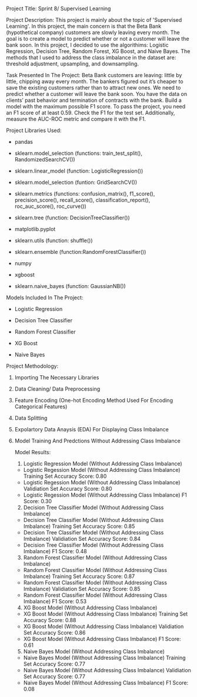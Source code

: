 Project Title: Sprint 8/ Supervised Learning

Project Description: This project is mainly about the topic of 'Supervised Learning'. In this project, the main concern is that the Beta Bank (hypothetical company) 
customers are slowly leaving every month. The goal is to create a model to predict whether or not a customer will leave the bank soon. In this project, I decided to 
use the algorithims: Logistic Regression, Decision Tree, Random Forest, XG Boost, and Naive Bayes. The methods that I used to address the class imbalance in the dataset 
are: threshold adjustment, upsampling, and downsampling. 

Task Presented In The Project: Beta Bank customers are leaving: little by little, chipping away every month. 
The bankers figured out it’s cheaper to save the existing customers rather than to attract new ones.
We need to predict whether a customer will leave the bank soon. You have the data on clients’ past behavior and termination of contracts with the bank.
Build a model with the maximum possible F1 score. To pass the project, you need an F1 score of at least 0.59. Check the F1 for the test set.
Additionally, measure the AUC-ROC metric and compare it with the F1.


Project Libraries Used:

* pandas

* sklearn.model_selection (functions: train_test_split(), RandomizedSearchCV())

* sklearn.linear_model (function: LogisticRegression())

* sklearn.model_selection (funtion: GridSearchCV())

* sklearn.metrics (functions: confusion_matrix(), f1_score(), precision_score(), recall_score(), classification_report(), roc_auc_score(), roc_curve())

* sklearn.tree (function: DecisionTreeClassifier())

* matplotlib.pyplot

* sklearn.utils (function: shuffle())

* sklearn.ensemble (function:RandomForestClassifier())

* numpy

* xgboost 

* sklearn.naive_bayes (function: GaussianNB())

Models Included In The Project:

* Logistic Regression

* Decision Tree Classifier

* Random Forest Classifier

* XG Boost

* Naive Bayes


Project Methodology:

1) Importing The Necessary Libraries

2) Data Cleaning/ Data Preprocessing

3) Feature Encoding (One-hot Encoding Method Used For Encoding Categorical Features)

4) Data Splitting

5) Expolartory Data Anaysis (EDA) For Displaying Class Imbalance

6) Model Training And Predctions Without Addressing Class Imbalance
   
   Model Results:

   1) Logistic Regression Model (Without Addressing Class Imbalance)
      
   * Logistic Regession Model (Without Addressing Class Imbalance) Training Set Accuracy Score: 0.80
   * Logistic Regession Model (Without Addressing Class Imbalance) Validiation Set Accuracy Score: 0.80
   * Logistic Regession Model (Without Addressing Class Imbalance) F1 Score: 0.30


   2) Decision Tree Classifier Model (Without Addressing Class Imbalance)
      
   * Decision Tree Classifier Model (Without Addressing Class Imbalance) Training Set Accuracy Score: 0.85
   * Decision Tree Classifier Model (Without Addressing Class Imbalance) Validiation Set Accuracy Score: 0.84
   * Decision Tree Classifier Model (Without Addressing Class Imbalance) F1 Score: 0.48
  



   3) Random Forest Classifier Model (Without Addressing Class Imbalance)
      
   * Random Forest Classifier Model (Without Addressing Class Imbalance) Training Set Accuracy Score: 0.87
   * Random Forest Classifier Model (Without Addressing Class Imbalance) Validiation Set Accuracy Score: 0.85
   * Random Forest Classifier Model (Without Addressing Class Imbalance) F1 Score: 0.53
  

   4) XG Boost Model (Without Addressing Class Imbalance)
      
   * XG Boost Model (Without Addressing Class Imbalance) Training Set Accuracy Score: 0.88
   * XG Boost Model (Without Addressing Class Imbalance) Validiation Set Accuracy Score: 0.86
   * XG Boost Model (Without Addressing Class Imbalance) F1 Score: 0.61
  

   5) Naive Bayes Model (Without Addressing Class Imbalance)
      
   * Naive Bayes Model (Without Addressing Class Imbalance) Training Set Accuracy Score: 0.77
   * Naive Bayes Model (Without Addressing Class Imbalance) Validiation Set Accuracy Score: 0.77
   * Naive Bayes Model (Without Addressing Class Imbalance) F1 Score: 0.08
  
   
   
